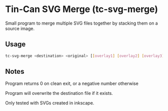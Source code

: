 # Tin-Can SVG Merge (tc-svg-merge)

Small program to merge multiple SVG files together by stacking them on a source image.

## Usage

```bash
tc-svg-merge <destination> <original> [[overlay1] [overlay2] [overlay3] ...]

```

## Notes

Program returns 0 on clean exit, or a negative number otherwise

Program will overwrite the destination file if it exists.

Only tested with SVGs created in inkscape.
